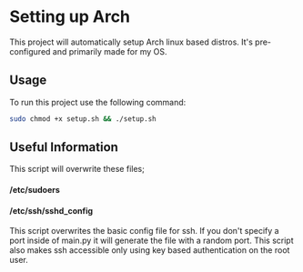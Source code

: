 # Setting up Arch

This project will automatically setup Arch linux based distros.
It's pre-configured and primarily made for my OS.

## Usage

To run this project use the following command:

```bash
sudo chmod +x setup.sh && ./setup.sh
```

## Useful Information

This script will overwrite these files;

#### /etc/sudoers

#### /etc/ssh/sshd_config

This script overwrites the basic config file for ssh. If you don't specify a port inside of main.py it will generate the file with a random port. This script also makes ssh accessible only using key based authentication on the root user.